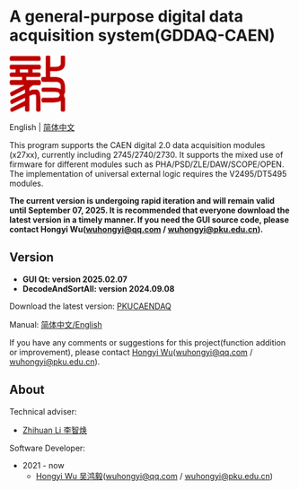 <!-- README.md --- 
;; 
;; Description: 
;; Author: Hongyi Wu(吴鸿毅)
;; Email: wuhongyi@qq.com 
;; Created: 五 12月 17 20:14:52 2021 (+0800)
;; Last-Updated: 五 2月  7 15:43:45 2025 (+0800)
;;           By: Hongyi Wu(吴鸿毅)
;;     Update #: 39
;; URL: http://wuhongyi.cn -->

# A general-purpose digital data acquisition system(GDDAQ-CAEN)

![Yi logo](Yilogo100.png)

English | [简体中文](https://github.com/wuhongyi/PKUCAENDAQ/blob/main/README_zh.md)


This program supports the CAEN digital 2.0 data acquisition modules (x27xx), currently including 2745/2740/2730. It supports the mixed use of firmware for different modules such as PHA/PSD/ZLE/DAW/SCOPE/OPEN. The implementation of universal external logic requires the V2495/DT5495 modules.

**The current version is undergoing rapid iteration and will remain valid until September 07, 2025. It is recommended that everyone download the latest version in a timely manner. If you need the GUI source code, please contact Hongyi Wu(wuhongyi@qq.com / wuhongyi@pku.edu.cn).**



## Version

- **GUI Qt: version 2025.02.07**
- **DecodeAndSortAll: version 2024.09.08**


Download the latest version: [PKUCAENDAQ](https://github.com/wuhongyi/PKUCAENDAQ)

Manual:  [简体中文/English](http://wuhongyi.cn/PKUCAENDAQ/)


If you have any comments or suggestions for this project(function addition or improvement), please contact [Hongyi Wu](https://github.com/wuhongyi)(wuhongyi@qq.com / wuhongyi@pku.edu.cn). 



## About



Technical adviser:
- [Zhihuan Li 李智焕](https://github.com/zhihuanli)


Software Developer:
- 2021 - now
	- [Hongyi Wu 吴鸿毅](https://github.com/wuhongyi)(wuhongyi@qq.com / wuhongyi@pku.edu.cn) 







<!--
echo "# PKUCAENDAQ" >> README.md
git init
git add README.md
git commit -m "first commit"
git branch -M main
git remote add origin git@github.com:wuhongyi/PKUCAENDAQ.git
git push -u origin main
 -->
 
<!-- README.md ends here -->
